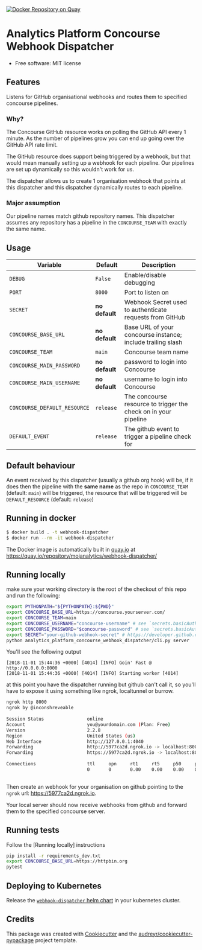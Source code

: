 [![Docker Repository on Quay](https://quay.io/repository/mojanalytics/webhook-dispatcher/status "Docker Repository on Quay")](https://quay.io/repository/mojanalytics/webhook-dispatcher)

Analytics Platform Concourse Webhook Dispatcher
===============================================

-   Free software: MIT license

## Features

Listens for GitHub organisational webhooks and routes them to specified concourse pipelines.

### Why?
The Concourse GitHub resource works on polling the GitHub API every 1 minute. As the number of pipelines grow you can
end up going over the GitHub API rate limit.

The GitHub resource does support being triggered by a webhook, but that would mean manually setting up a webhook
for each pipeline. Our pipelines are set up dynamically so this wouldn't work for us.

The dispatcher allows us to create 1 organisation webhook that points at this dispatcher and this dispatcher
dynamically routes to each pipeline.


### Major assumption

Our pipeline names match github repository names. This dispatcher assumes any repository has a pipeline in
the `CONCOURSE_TEAM` with exactly the same name.

## Usage

| Variable | Default | Description |
| -------- | ------- | ----------- |
| `DEBUG`  | `False` | Enable/disable debugging |
| `PORT` | `8000` | Port to listen on |
| `SECRET` | **no default** | Webhook Secret used to authenticate requests from GitHub | 
| `CONCOURSE_BASE_URL` | **no default** | Base URL of your concourse instance; include trailing slash |
| `CONCOURSE_TEAM` | `main` | Concourse team name |
| `CONCOURSE_MAIN_PASSWORD` | **no default** | password to login into Concourse |
| `CONCOURSE_MAIN_USERNAME` | **no default** | username to login into Concourse | 
| `CONCOURSE_DEFAULT_RESOURCE` | `release` | The concourse resource to trigger the check on in your pipeline |
| `DEFAULT_EVENT` | `release` | The github event to trigger a pipeline check for |

## Default behaviour

An event received by this dispatcher (usually a github org hook) will be,
if it does then the pipeline with the **same name** as the repo in `CONCOURSE_TEAM` (default: `main`) will be 
triggered, the resource that will be triggered will be `DEFAULT_RESOURCE` (default: `release`)

## Running in docker

```bash
$ docker build . -t webhook-dispatcher
$ docker run --rm -it webhook-dispatcher
```

The Docker image is automatically built in [quay.io](https://quay.io) at https://quay.io/repository/mojanalytics/webhook-dispatcher/


## Running locally
make sure your working directory is the root of the checkout of this repo and run the following:
```bash
export PYTHONPATH="${PYTHONPATH}:${PWD}"
export CONCOURSE_BASE_URL=https://concourse.yourserver.com/
export CONCOURSE_TEAM=main
export CONCOURSE_USERNAME="concourse-username" # see `secrets.basicAuthUsername` in `concourse.yaml` config
export CONCOURSE_PASSWORD="$concourse-password" # see `secrets.basicAuthPassword` in `concourse.yaml` config
export SECRET="your-github-webhook-secret" # https://developer.github.com/webhooks/securing/
python analytics_platform_concourse_webhook_dispatcher/cli.py server
```
You'll see the following output
``` 
[2018-11-01 15:44:36 +0000] [4014] [INFO] Goin' Fast @ http://0.0.0.0:8000
[2018-11-01 15:44:36 +0000] [4014] [INFO] Starting worker [4014]
```
at this point you have the dispatcher running but github can't call it, so you'll
have to expose it using something like ngrok, localtunnel or burrow. 
```bash
ngrok http 8000
ngrok by @inconshreveable                                                                                                             (Ctrl+C to quit)
                                                                                                                                                      
Session Status                online                                                                                                                  
Account                       you@yourdomain.com (Plan: Free)                                                                                
Version                       2.2.8                                                                                                                   
Region                        United States (us)                                                                                                      
Web Interface                 http://127.0.0.1:4040                                                                                                   
Forwarding                    http://5977ca2d.ngrok.io -> localhost:8000                                                                              
Forwarding                    https://5977ca2d.ngrok.io -> localhost:8000                                                                             
                                                                                                                                                      
Connections                   ttl     opn     rt1     rt5     p50     p90                                                                             
                              0       0       0.00    0.00    0.00    0.00                                                                            
                                                                             
```
Then create an webhook for your
organisation on github pointing to the `ngrok` url: https://5977ca2d.ngrok.io.

Your local server should now receive webhooks from github and forward them to the specified concourse server.

## Running tests
Follow the [Running locally] instructions
```bash
pip install -r requirements_dev.txt
export CONCOURSE_BASE_URL=https://httpbin.org
pytest
```

## Deploying to Kubernetes
Release the [`webhook-dispatcher` helm chart](https://github.com/ministryofjustice/analytics-platform-helm-charts/tree/master/charts/webhook-dispatcher) in your kubernetes cluster.

## Credits

This package was created with [Cookiecutter] and the
[audreyr/cookiecutter-pypackage] project template.

  [Cookiecutter]: https://github.com/audreyr/cookiecutter
  [audreyr/cookiecutter-pypackage]: https://github.com/audreyr/cookiecutter-pypackage
